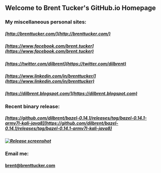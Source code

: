 ## Welcome to Brent Tucker's GitHub.io Homepage

### My miscellaneous personal sites:
##### [http://brenttucker.com/](http://brenttucker.com/)
##### [https://www.facebook.com/brent.tucker](https://www.facebook.com/brent.tucker)
##### [https://twitter.com/dilbrent](https://twitter.com/dilbrent)
##### [https://www.linkedin.com/in/brenttucker/](https://www.linkedin.com/in/brenttucker)
##### [https://dilbrent.blogspot.com/](https://dilbrent.blogspot.com)

### Recent binary release:
##### [https://github.com/dilbrent/bazel-0.14.1/releases/tag/bazel-0.14.1-armv7l-kali-java8](https://github.com/dilbrent/bazel-0.14.1/releases/tag/bazel-0.14.1-armv7l-kali-java8)
##### [![Release screenshot](https://user-images.githubusercontent.com/10505790/41519051-9b8e5126-727a-11e8-8a4e-bed72dd5c7e8.png)](https://user-images.githubusercontent.com/10505790/41519051-9b8e5126-727a-11e8-8a4e-bed72dd5c7e8.png)

### Email me:
#### [brent@brenttucker.com](mailto:brent@brenttucker.com?cc=dilbrent@dilbrent.com;dilbrent@gmail.com&amp;subject=Hi%20Brent!)
